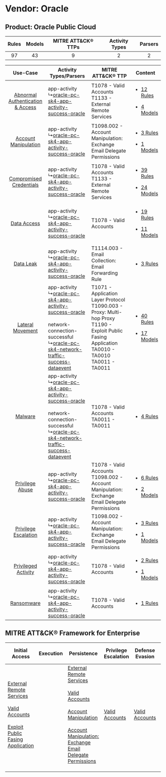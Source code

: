 Vendor: Oracle
==============
Product: Oracle Public Cloud
----------------------------
| Rules | Models | MITRE ATT&CK® TTPs | Activity Types | Parsers |
|:-----:|:------:|:------------------:|:--------------:|:-------:|
|  97   |   43   |         9          |       2        |    2    |

|    Use-Case    | Activity Types/Parsers    | MITRE ATT&CK® TTP    | Content    |
|:----:| ---- | ---- | ---- |
| [Abnormal Authentication & Access](../../../UseCases/uc_abnormal_authentication_&_access.md) |  app-activity<br> ↳[oracle-pc-sk4-app-activity-success-oracle](Ps/pC_oraclepcsk4appactivitysuccessoracle.md)<br>    | T1078 - Valid Accounts<br>T1133 - External Remote Services<br>    | [<ul><li>12 Rules</li></ul><ul><li>4 Models</li></ul>](RM/r_m_oracle_oracle_public_cloud_Abnormal_Authentication_&_Access.md) |
|    [Account Manipulation](../../../UseCases/uc_account_manipulation.md)    |  app-activity<br> ↳[oracle-pc-sk4-app-activity-success-oracle](Ps/pC_oraclepcsk4appactivitysuccessoracle.md)<br>    | T1098.002 - Account Manipulation: Exchange Email Delegate Permissions<br>    | [<ul><li>3 Rules</li></ul><ul><li>1 Models</li></ul>](RM/r_m_oracle_oracle_public_cloud_Account_Manipulation.md)    |
|          [Compromised Credentials](../../../UseCases/uc_compromised_credentials.md)          |  app-activity<br> ↳[oracle-pc-sk4-app-activity-success-oracle](Ps/pC_oraclepcsk4appactivitysuccessoracle.md)<br>    | T1078 - Valid Accounts<br>T1133 - External Remote Services<br>    | [<ul><li>39 Rules</li></ul><ul><li>24 Models</li></ul>](RM/r_m_oracle_oracle_public_cloud_Compromised_Credentials.md)         |
|    [Data Access](../../../UseCases/uc_data_access.md)    |  app-activity<br> ↳[oracle-pc-sk4-app-activity-success-oracle](Ps/pC_oraclepcsk4appactivitysuccessoracle.md)<br>    | T1078 - Valid Accounts<br>    | [<ul><li>19 Rules</li></ul><ul><li>11 Models</li></ul>](RM/r_m_oracle_oracle_public_cloud_Data_Access.md)    |
|    [Data Leak](../../../UseCases/uc_data_leak.md)    |  app-activity<br> ↳[oracle-pc-sk4-app-activity-success-oracle](Ps/pC_oraclepcsk4appactivitysuccessoracle.md)<br>    | T1114.003 - Email Collection: Email Forwarding Rule<br>    | [<ul><li>3 Rules</li></ul>](RM/r_m_oracle_oracle_public_cloud_Data_Leak.md)    |
|    [Lateral Movement](../../../UseCases/uc_lateral_movement.md)    |  app-activity<br> ↳[oracle-pc-sk4-app-activity-success-oracle](Ps/pC_oraclepcsk4appactivitysuccessoracle.md)<br><br> network-connection-successful<br> ↳[oracle-pc-sk4-network-traffic-success-dataevent](Ps/pC_oraclepcsk4networktrafficsuccessdataevent.md)<br> | T1071 - Application Layer Protocol<br>T1090.003 - Proxy: Multi-hop Proxy<br>T1190 - Exploit Public Fasing Application<br>TA0010 - TA0010<br>TA0011 - TA0011<br> | [<ul><li>40 Rules</li></ul><ul><li>17 Models</li></ul>](RM/r_m_oracle_oracle_public_cloud_Lateral_Movement.md)    |
|    [Malware](../../../UseCases/uc_malware.md)    |  app-activity<br> ↳[oracle-pc-sk4-app-activity-success-oracle](Ps/pC_oraclepcsk4appactivitysuccessoracle.md)<br><br> network-connection-successful<br> ↳[oracle-pc-sk4-network-traffic-success-dataevent](Ps/pC_oraclepcsk4networktrafficsuccessdataevent.md)<br> | T1078 - Valid Accounts<br>TA0011 - TA0011<br>    | [<ul><li>4 Rules</li></ul>](RM/r_m_oracle_oracle_public_cloud_Malware.md)    |
|    [Privilege Abuse](../../../UseCases/uc_privilege_abuse.md)    |  app-activity<br> ↳[oracle-pc-sk4-app-activity-success-oracle](Ps/pC_oraclepcsk4appactivitysuccessoracle.md)<br>    | T1078 - Valid Accounts<br>T1098.002 - Account Manipulation: Exchange Email Delegate Permissions<br>    | [<ul><li>6 Rules</li></ul><ul><li>2 Models</li></ul>](RM/r_m_oracle_oracle_public_cloud_Privilege_Abuse.md)    |
|    [Privilege Escalation](../../../UseCases/uc_privilege_escalation.md)    |  app-activity<br> ↳[oracle-pc-sk4-app-activity-success-oracle](Ps/pC_oraclepcsk4appactivitysuccessoracle.md)<br>    | T1098.002 - Account Manipulation: Exchange Email Delegate Permissions<br>    | [<ul><li>3 Rules</li></ul><ul><li>1 Models</li></ul>](RM/r_m_oracle_oracle_public_cloud_Privilege_Escalation.md)    |
|    [Privileged Activity](../../../UseCases/uc_privileged_activity.md)    |  app-activity<br> ↳[oracle-pc-sk4-app-activity-success-oracle](Ps/pC_oraclepcsk4appactivitysuccessoracle.md)<br>    | T1078 - Valid Accounts<br>    | [<ul><li>2 Rules</li></ul><ul><li>1 Models</li></ul>](RM/r_m_oracle_oracle_public_cloud_Privileged_Activity.md)    |
|    [Ransomware](../../../UseCases/uc_ransomware.md)    |  app-activity<br> ↳[oracle-pc-sk4-app-activity-success-oracle](Ps/pC_oraclepcsk4appactivitysuccessoracle.md)<br>    | T1078 - Valid Accounts<br>    | [<ul><li>1 Rules</li></ul>](RM/r_m_oracle_oracle_public_cloud_Ransomware.md)    |

MITRE ATT&CK® Framework for Enterprise
--------------------------------------
| Initial Access                                                                                                                                                                                                                         | Execution | Persistence                                                                                                                                                                                                                                                                                                                                 | Privilege Escalation                                                | Defense Evasion                                                     | Credential Access | Discovery | Lateral Movement | Collection                                                                                                                                                            | Command and Control                                                                                                                                                                                                      | Exfiltration | Impact |
| -------------------------------------------------------------------------------------------------------------------------------------------------------------------------------------------------------------------------------------- | --------- | ------------------------------------------------------------------------------------------------------------------------------------------------------------------------------------------------------------------------------------------------------------------------------------------------------------------------------------------- | ------------------------------------------------------------------- | ------------------------------------------------------------------- | ----------------- | --------- | ---------------- | --------------------------------------------------------------------------------------------------------------------------------------------------------------------- | ------------------------------------------------------------------------------------------------------------------------------------------------------------------------------------------------------------------------ | ------------ | ------ |
| [External Remote Services](https://attack.mitre.org/techniques/T1133)<br><br>[Valid Accounts](https://attack.mitre.org/techniques/T1078)<br><br>[Exploit Public Fasing Application](https://attack.mitre.org/techniques/T1190)<br><br> |           | [External Remote Services](https://attack.mitre.org/techniques/T1133)<br><br>[Valid Accounts](https://attack.mitre.org/techniques/T1078)<br><br>[Account Manipulation](https://attack.mitre.org/techniques/T1098)<br><br>[Account Manipulation: Exchange Email Delegate Permissions](https://attack.mitre.org/techniques/T1098/002)<br><br> | [Valid Accounts](https://attack.mitre.org/techniques/T1078)<br><br> | [Valid Accounts](https://attack.mitre.org/techniques/T1078)<br><br> |                   |           |                  | [Email Collection](https://attack.mitre.org/techniques/T1114)<br><br>[Email Collection: Email Forwarding Rule](https://attack.mitre.org/techniques/T1114/003)<br><br> | [Proxy: Multi-hop Proxy](https://attack.mitre.org/techniques/T1090/003)<br><br>[Application Layer Protocol](https://attack.mitre.org/techniques/T1071)<br><br>[Proxy](https://attack.mitre.org/techniques/T1090)<br><br> |              |        |